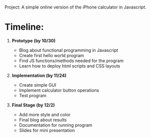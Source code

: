 Project: A simple online version of the iPhone calculator in Javascript.

# **Timeline:**
1. **Prototype (by 10/30)**
    - Blog about functional programming in Javascript
    - Create first hello world program
    - Find JS functions/methods needed for the program
    - Learn how to deploy html scripts and CSS layouts
  
2. **Implementation (by 11/24)**
    - Create simple GUI 
    - Implement calculator button operations
    - Test program
    
3. **Final Stage (by 12/2)**
    - Add more style and color
    - Final blog about results
    - Documentation for running program
    - Slides for mini presentation
    
    
